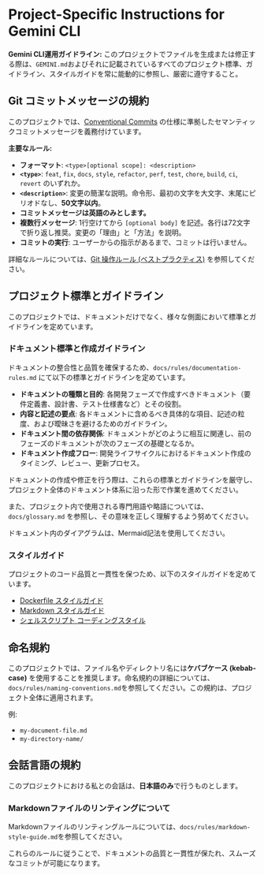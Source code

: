 # Project-Specific Instructions for Gemini CLI

<!-- Add any project-specific instructions or context here. -->

**Gemini CLI運用ガイドライン:**
このプロジェクトでファイルを生成または修正する際は、`GEMINI.md`およびそれに記載されているすべてのプロジェクト標準、ガイドライン、スタイルガイドを常に能動的に参照し、厳密に遵守すること。

## Git コミットメッセージの規約

このプロジェクトでは、[Conventional Commits](https://www.conventionalcommits.org/en/v1.0.0/)
の仕様に準拠したセマンティックコミットメッセージを義務付けています。

**主要なルール:**

- **フォーマット**: `<type>[optional scope]: <description>`
- **`<type>`**: `feat`, `fix`, `docs`, `style`, `refactor`, `perf`, `test`,
  `chore`, `build`, `ci`, `revert` のいずれか。
- **`<description>`**: 変更の簡潔な説明。命令形、最初の文字を大文字、末尾にピリオドなし、**50文字以内**。
- **コミットメッセージは英語のみとします。**
- **複数行メッセージ**: 1行空けてから `[optional body]`
  を記述。各行は72文字で折り返し推奨。変更の「理由」と「方法」を説明。
- **コミットの実行**: ユーザーからの指示があるまで、コミットは行いません。

詳細なルールについては、[Git 操作ルール (ベストプラクティス)](./docs/rules/git-rules.md)
を参照してください。

## プロジェクト標準とガイドライン

このプロジェクトでは、ドキュメントだけでなく、様々な側面において標準とガイドラインを定めています。

### ドキュメント標準と作成ガイドライン

ドキュメントの整合性と品質を確保するため、`docs/rules/documentation-rules.md`
にて以下の標準とガイドラインを定めています。

- **ドキュメントの種類と目的**: 各開発フェーズで作成すべきドキュメント（要件定義書、設計書、テスト仕様書など）とその役割。
- **内容と記述の要点**: 各ドキュメントに含めるべき具体的な項目、記述の粒度、および曖昧さを避けるためのガイドライン。
- **ドキュメント間の依存関係**: ドキュメントがどのように相互に関連し、前のフェーズのドキュメントが次のフェーズの基礎となるか。
- **ドキュメント作成フロー**: 開発ライフサイクルにおけるドキュメント作成のタイミング、レビュー、更新プロセス。

ドキュメントの作成や修正を行う際は、これらの標準とガイドラインを厳守し、プロジェクト全体のドキュメント体系に沿った形で作業を進めてください。

また、プロジェクト内で使用される専門用語や略語については、`docs/glossary.md`
を参照し、その意味を正しく理解するよう努めてください。

ドキュメント内のダイアグラムは、Mermaid記法を使用してください。

### スタイルガイド

プロジェクトのコード品質と一貫性を保つため、以下のスタイルガイドを定めています。

- [Dockerfile スタイルガイド](./docs/rules/dockerfile-style-guide.md)
- [Markdown スタイルガイド](./docs/rules/markdown-style-guide.md)
- [シェルスクリプト コーディングスタイル](./docs/rules/shell-script-coding-style.md)

## 命名規約

このプロジェクトでは、ファイル名やディレクトリ名には**ケバブケース (kebab-case)**
を使用することを推奨します。命名規約の詳細については、`docs/rules/naming-conventions.md`を参照してください。この規約は、プロジェクト全体に適用されます。

例:

- `my-document-file.md`
- `my-directory-name/`

## 会話言語の規約

このプロジェクトにおける私との会話は、**日本語のみ**で行うものとします。

### Markdownファイルのリンティングについて

Markdownファイルのリンティングルールについては、`docs/rules/markdown-style-guide.md`を参照してください。

これらのルールに従うことで、ドキュメントの品質と一貫性が保たれ、スムーズなコミットが可能になります。

